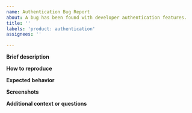 ```yaml
---
name: Authentication Bug Report
about: A bug has been found with developer authentication features.
title: ''
labels: 'product: authentication'
assignees: ''

---
```


**Brief description**

**How to reproduce**

**Expected behavior**

**Screenshots**

**Additional context or questions**
